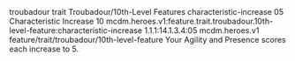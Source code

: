 <ability>
  <metadata>
    <class>troubadour</class>
    <feature_type>trait</feature_type>
    <file_dpath>Troubadour/10th-Level Features</file_dpath>
    <item_id>characteristic-increase</item_id>
    <item_index>05</item_index>
    <item_name>Characteristic Increase</item_name>
    <level>10</level>
    <scc>mcdm.heroes.v1:feature.trait.troubadour.10th-level-feature:characteristic-increase</scc>
    <scdc>1.1.1:14.1.3.4:05</scdc>
    <source>mcdm.heroes.v1</source>
    <type>feature/trait/troubadour/10th-level-feature</type>
  </metadata>
  <effects>
    <effect type="mundane">Your Agility and Presence scores each increase to 5.</effect>
  </effects>
</ability>
